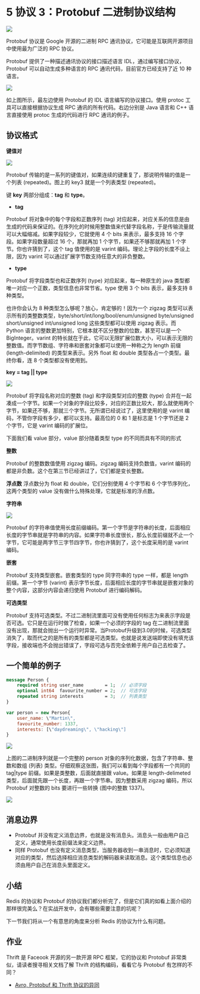 # 5 协议 3：Protobuf 二进制协议结构

![](https://user-gold-cdn.xitu.io/2018/5/12/16351d7015b44acb?w=660&h=400&f=png&s=33303)

Protobuf 协议是 Google 开源的二进制 RPC 通讯协议，它可能是互联网开源项目中使用最为广泛的 RPC 协议。

Protobuf 提供了一种描述通讯协议的接口描述语言 IDL，通过编写接口协议，Protobuf 可以自动生成多种语言的 RPC 通讯代码，目前官方已经支持了近 10 种语言。

![](https://user-gold-cdn.xitu.io/2018/5/12/16351d85da46fab1?w=2152&h=374&f=png&s=143778)

如上图所示，最左边使用 Protobuf 的 IDL 语言编写的协议接口。使用 protoc 工具可以直接根据协议生成 RPC 通讯的所有代码。右边分别是 Java 语言和 C++ 语言直接使用 protoc 生成的代码进行 RPC 通讯的例子。


协议格式
--
**键值对**


![](https://user-gold-cdn.xitu.io/2018/5/31/163b4f7aa45e3255?w=818&h=68&f=png&s=9614)

Protobuf 传输的是一系列的键值对，如果连续的键重复了，那说明传输的值是一个列表 (repeated)。图上的 key3 就是一个列表类型 (repeated)。

键 **key** 两部分组成：**tag** 和 **type**。

- **tag**

Protobuf 将对象中的每个字段和正数序列 (tag) 对应起来，对应关系的信息是由生成的代码来保证的。在序列化的时候用整数值来代替字段名称，于是传输流量就可以大幅缩减。如果字段较少，它就使用 4 个 bits 来表示，最多支持 16 个字段。如果字段数量超过 16 个，那就再加 1 个字节，如果还不够那就再加 1 个字节。你也许猜到了，这个 tag 值使用的是 varint 编码。理论上字段的长度不设上限，因为 varint 可以通过扩展字节数支持任意大的非负整数。

- **type**

Protobuf 将字段类型也和正数序列 (type) 对应起来，每一种原生的 java 类型都唯一对应一个正数，类型信息也非常节省。type 使用 3 个 bits 表示，最多支持 8 种类型。

也许你会认为 8 种类型怎么够呢？放心，肯定够的！因为一个 zigzag 类型可以表示所有的类整数类型，byte/short/int/long/bool/enum/unsigned byte/unsigned short/unsigned int/unsigned long 这些类型都可以使用 zigzag 表示。而 Python 语言的整数更加特别，它根本就不区分整数的位数，甚至可以是一个 BigInteger。varint 的特长就在于此，它可以无限扩展位数大小，可以表示无限的整数值。而字节数组、字符串和嵌套对象都可以使用一种称之为 length 前缀 (length-delimited) 的类型来表示。另外 float 和 double 类型各占一个类型。最终你看，连 8 个类型都没有使用到。

**key = tag || type**

![](https://user-gold-cdn.xitu.io/2018/5/12/1635319e4749b89a?w=1306&h=300&f=png&s=33939)

Protobuf 将字段名称对应的整数 (tag) 和字段类型对应的整数 (type) 合并在一起凑成一个字节。如果一个对象的字段比较多，对应的正数比较大，那么就使用两个字节，如果还不够，那就三个字节。无所谓已经说过了，这里使用的是 varint 编码，不管你字段有多少，都可以支持。最高位的 0 和 1 是标志是 1 个字节还是 2 个字节，它是 varint 编码的扩展位。

下面我们看 value 部分，value 部分随着类型 type 的不同而具有不同的形式

**整数**

Protobuf 的整数数值使用 zigzag 编码。zigzag 编码支持负数值，varint 编码的都是非负数。这个在第三节已经讲过了，它们都是变长整数。

**浮点数**
浮点数分为 float 和 double，它们分别使用 4 个字节和 6 个字节序列化，这两个类型的 value 没有做什么特殊处理，它就是标准的浮点数。

**字符串**

![](https://user-gold-cdn.xitu.io/2018/5/31/163b4ff98c9e7aa9?w=684&h=101&f=png&s=8121)

Protobuf 的字符串值使用长度前缀编码。第一个字节是字符串的长度，后面相应长度的字节串就是字符串的内容。如果字符串长度很长，那么长度前缀就不止一个字节，它可能是两字节三字节四字节，你也许猜到了，这个长度采用的是 varint 编码。

**嵌套**

Protobuf 支持类型嵌套。嵌套类型的 type 同字符串的 type 一样，都是 length 前缀。第一个字节 (varint) 表示字节长度，后面相应长度的字节串就是嵌套对象的整个内容，这部分内容会递归使用 Protobuf 进行编码解码。

**可选类型**

Protobuf 支持可选类型。不过二进制流里面可没有使用任何标志为来表示字段是否可选。它只是在运行时做了检查，如果一个必须的字段的 tag 在二进制流里面没有出现，那就会抛出一个运行时异常。当Protobuf升级到3.0的时候，可选类型消失了，取而代之的是所有的类型都是可选类型。也就是说发送端即使没有填充该字段，接收端也不会抛出错误了，字段可选与否完全依赖于用户自己去检查了。

一个简单的例子
--
```Protobuf
message Person {
    required string user_name        = 1;  // 必须字段
    optional int64  favourite_number = 2;  // 可选字段
    repeated string interests        = 3;  // 列表类型
}
```
```js
var person = new Person{
    user_name: \"Martin\",
    favourite_number: 1337,
    interests: [\"daydreaming\", \"hacking\"]
}
```

![](https://user-gold-cdn.xitu.io/2018/5/12/163523f1ca7bd3bc?w=2292&h=958&f=png&s=79609)

上图的二进制序列就是一个完整的 person 对象的序列化数据，包含了字符串、整数和数组 (列表) 类型。仔细观察这张图，我们可以看到每个字段都有一个共同的 tag|type 前缀。如果是类整数，后面就直接跟 value。如果是 length-delimeted 类型，后面就先跟一个长度，再跟一个字节串。因为整数采用 zigzag 编码，所以 Protobuf 对整数的 bits 要进行一些转换 (图中的整数 1337)。


![](https://user-gold-cdn.xitu.io/2018/6/4/163c8b1ad93b2165?w=622&h=222&f=png&s=19476)

消息边界
--
- Protobuf 并没有定义消息边界，也就是没有消息头。消息头一般由用户自己定义，通常使用长度前缀法来定义边界。
- 同样 Protobuf 也没有定义消息类型，当服务器收到一串消息时，它必须知道对应的类型，然后选择相应消息类型的解码器来读取消息。这个类型信息也必须由用户自己在消息头里面定义。

小结
----
Redis 的协议和 Protobuf 的协议我们都分析完了，但是它们真的如看上面介绍的那样很完美么？在实战开发中，会有哪些需要注意的坑呢？

下一节我们将从一个有意思的角度来分析 Redis 的协议为什么有问题。

作业
--
Thrift 是 Faceook 开源的另一款开源 RPC 框架，它的协议和 Protobuf 非常类似，请读者搜寻相关文档了解 Thrift 的结构编码，看看它与 Protobuf 有怎样的不同？

- [Avro, Protobuf 和 Thrift 协议的异同](https://martin.kleppmann.com/2012/12/05/schema-evolution-in-avro-protocol-buffers-thrift.html)



